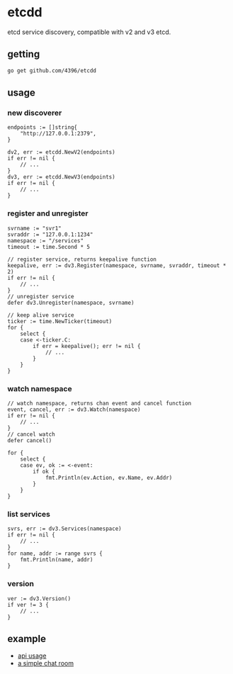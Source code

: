 # etcdd

etcd service discovery, compatible with v2 and v3 etcd.

## getting

```sh
go get github.com/4396/etcdd
```

## usage

### new discoverer

```golang
endpoints := []string{
    "http://127.0.0.1:2379",
}

dv2, err := etcdd.NewV2(endpoints)
if err != nil {
    // ...
}
dv3, err := etcdd.NewV3(endpoints)
if err != nil {
    // ...
}
```

### register and unregister

```golang
svrname := "svr1"
svraddr := "127.0.0.1:1234"
namespace := "/services"
timeout := time.Second * 5

// register service, returns keepalive function
keepalive, err := dv3.Register(namespace, svrname, svraddr, timeout * 2)
if err != nil {
    // ...
}
// unregister service
defer dv3.Unregister(namespace, svrname)

// keep alive service
ticker := time.NewTicker(timeout)
for {
    select {
    case <-ticker.C:
        if err = keepalive(); err != nil {
            // ...
        }
    }
}
```

### watch namespace

```golang
// watch namespace, returns chan event and cancel function
event, cancel, err := dv3.Watch(namespace)
if err != nil {
    // ...
}
// cancel watch
defer cancel()

for {
    select {
    case ev, ok := <-event:
        if ok {
            fmt.Println(ev.Action, ev.Name, ev.Addr)
        }
    }
}
```

### list services

```golang
svrs, err := dv3.Services(namespace)
if err != nil {
    // ...
}
for name, addr := range svrs {
    fmt.Println(name, addr)
}
```

### version

```golang
ver := dv3.Version()
if ver != 3 {
    // ...
}
```

## example

- [api usage](./example/etcdd)
- [a simple chat room](./example/chat)
